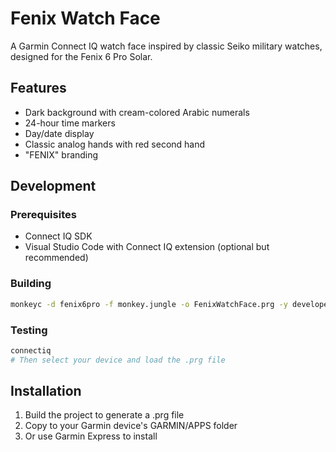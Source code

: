 # Fenix Watch Face

A Garmin Connect IQ watch face inspired by classic Seiko military watches, designed for the Fenix 6 Pro Solar.

## Features
- Dark background with cream-colored Arabic numerals
- 24-hour time markers
- Day/date display
- Classic analog hands with red second hand
- "FENIX" branding

## Development

### Prerequisites
- Connect IQ SDK
- Visual Studio Code with Connect IQ extension (optional but recommended)

### Building
```bash
monkeyc -d fenix6pro -f monkey.jungle -o FenixWatchFace.prg -y developer_key.der
```

### Testing
```bash
connectiq
# Then select your device and load the .prg file
```

## Installation
1. Build the project to generate a .prg file
2. Copy to your Garmin device's GARMIN/APPS folder
3. Or use Garmin Express to install
